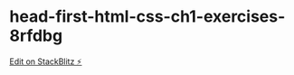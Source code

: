 # head-first-html-css-ch1-exercises-8rfdbg

[Edit on StackBlitz ⚡️](https://stackblitz.com/edit/head-first-html-css-ch1-exercises-8rfdbg)